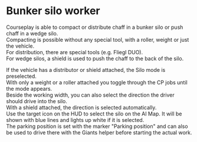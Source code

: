 # Bunker silo worker

  
Courseplay is able to compact or distribute chaff in a bunker silo or push chaff in a wedge silo.  
Compacting is possible without any special tool, with a roller, weight or just the vehicle.  
For distribution, there are special tools (e.g. Fliegl DUO).  
For wedge silos, a shield is used to push the chaff to the back of the silo.  


  
If the vehicle has a distributor or shield attached, the Silo mode is preselected.   
With only a weight or a roller attached you toggle through the CP jobs until the mode appears.  
Beside the working width, you can also select the direction the driver should drive into the silo.   
With a shield attached, the direction is selected automatically.  
Use the target icon on the HUD to select the silo on the AI Map. It will be shown with blue lines and lights up white if it is selected.  
The parking position is set with the marker "Parking position" and can also be used to drive there with the Giants helper before starting the actual work.  


